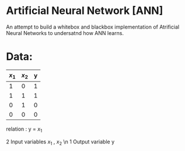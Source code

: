 # Artificial Neural Network [ANN]
An attempt to build a whitebox and blackbox implementation of Atrificial Neural Networks to undersatnd how ANN learns.

# Data:

  | $x_{1}$ | $x_{2}$ | y |
  | -- | -- | - |
  | 1  | 0  | 1 |
  | 1  | 1  | 1 |
  | 0  | 1  | 0 |
  | 0  | 0  | 0 |
  
  relation : y = $x_{1}$
  
  2 Input variables $x_{1}$ , $x_{2}$ \n
  1 Output variable y
